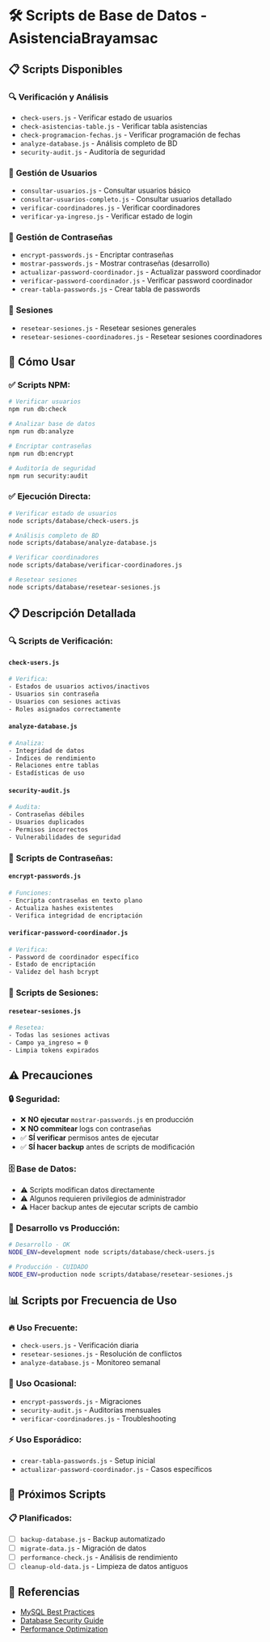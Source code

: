 # 🛠️ Scripts de Base de Datos - AsistenciaBrayamsac

## 📋 Scripts Disponibles

### 🔍 **Verificación y Análisis**
- `check-users.js` - Verificar estado de usuarios
- `check-asistencias-table.js` - Verificar tabla asistencias
- `check-programacion-fechas.js` - Verificar programación de fechas
- `analyze-database.js` - Análisis completo de BD
- `security-audit.js` - Auditoría de seguridad

### 👥 **Gestión de Usuarios**
- `consultar-usuarios.js` - Consultar usuarios básico
- `consultar-usuarios-completo.js` - Consultar usuarios detallado
- `verificar-coordinadores.js` - Verificar coordinadores
- `verificar-ya-ingreso.js` - Verificar estado de login

### 🔐 **Gestión de Contraseñas**
- `encrypt-passwords.js` - Encriptar contraseñas
- `mostrar-passwords.js` - Mostrar contraseñas (desarrollo)
- `actualizar-password-coordinador.js` - Actualizar password coordinador
- `verificar-password-coordinador.js` - Verificar password coordinador
- `crear-tabla-passwords.js` - Crear tabla de passwords

### 🔄 **Sesiones**
- `resetear-sesiones.js` - Resetear sesiones generales
- `resetear-sesiones-coordinadores.js` - Resetear sesiones coordinadores

## 🚀 Cómo Usar

### ✅ **Scripts NPM:**
```bash
# Verificar usuarios
npm run db:check

# Analizar base de datos
npm run db:analyze

# Encriptar contraseñas
npm run db:encrypt

# Auditoría de seguridad
npm run security:audit
```

### ✅ **Ejecución Directa:**
```bash
# Verificar estado de usuarios
node scripts/database/check-users.js

# Análisis completo de BD
node scripts/database/analyze-database.js

# Verificar coordinadores
node scripts/database/verificar-coordinadores.js

# Resetear sesiones
node scripts/database/resetear-sesiones.js
```

## 📋 Descripción Detallada

### 🔍 **Scripts de Verificación:**

#### `check-users.js`
```bash
# Verifica:
- Estados de usuarios activos/inactivos
- Usuarios sin contraseña
- Usuarios con sesiones activas
- Roles asignados correctamente
```

#### `analyze-database.js`
```bash
# Analiza:
- Integridad de datos
- Índices de rendimiento
- Relaciones entre tablas
- Estadísticas de uso
```

#### `security-audit.js`
```bash
# Audita:
- Contraseñas débiles
- Usuarios duplicados
- Permisos incorrectos
- Vulnerabilidades de seguridad
```

### 🔐 **Scripts de Contraseñas:**

#### `encrypt-passwords.js`
```bash
# Funciones:
- Encripta contraseñas en texto plano
- Actualiza hashes existentes
- Verifica integridad de encriptación
```

#### `verificar-password-coordinador.js`
```bash
# Verifica:
- Password de coordinador específico
- Estado de encriptación
- Validez del hash bcrypt
```

### 🔄 **Scripts de Sesiones:**

#### `resetear-sesiones.js`
```bash
# Resetea:
- Todas las sesiones activas
- Campo ya_ingreso = 0
- Limpia tokens expirados
```

## ⚠️ **Precauciones**

### 🔒 **Seguridad:**
- ❌ **NO ejecutar** `mostrar-passwords.js` en producción
- ❌ **NO commitear** logs con contraseñas
- ✅ **SÍ verificar** permisos antes de ejecutar
- ✅ **SÍ hacer backup** antes de scripts de modificación

### 🗄️ **Base de Datos:**
- ⚠️ Scripts modifican datos directamente
- ⚠️ Algunos requieren privilegios de administrador
- ⚠️ Hacer backup antes de ejecutar scripts de cambio

### 🧪 **Desarrollo vs Producción:**
```bash
# Desarrollo - OK
NODE_ENV=development node scripts/database/check-users.js

# Producción - CUIDADO
NODE_ENV=production node scripts/database/resetear-sesiones.js
```

## 📊 Scripts por Frecuencia de Uso

### 🔥 **Uso Frecuente:**
- `check-users.js` - Verificación diaria
- `resetear-sesiones.js` - Resolución de conflictos
- `analyze-database.js` - Monitoreo semanal

### 🔄 **Uso Ocasional:**
- `encrypt-passwords.js` - Migraciones
- `security-audit.js` - Auditorías mensuales
- `verificar-coordinadores.js` - Troubleshooting

### ⚡ **Uso Esporádico:**
- `crear-tabla-passwords.js` - Setup inicial
- `actualizar-password-coordinador.js` - Casos específicos

## 🎯 Próximos Scripts

### 📋 **Planificados:**
- [ ] `backup-database.js` - Backup automatizado
- [ ] `migrate-data.js` - Migración de datos
- [ ] `performance-check.js` - Análisis de rendimiento
- [ ] `cleanup-old-data.js` - Limpieza de datos antiguos

## 📖 Referencias

- [MySQL Best Practices](https://dev.mysql.com/doc/refman/8.0/en/optimization.html)
- [Database Security Guide](../docs/GUIA_CONTRASEÑAS.md)
- [Performance Optimization](../docs/OPTIMIZACION_RENDIMIENTO_COORDINADORES.md)
